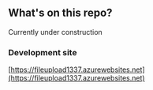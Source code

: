 ## What's on this repo?
Currently under construction

### Development site
[https://fileupload1337.azurewebsites.net](https://fileupload1337.azurewebsites.net)

<!-- This repository is a file upload web app where users can upload files and view/download them only and admins having privileges to view/download as well as delete others files.

### Setup
Firstly install all the required packages and libraries using npm:

```
npm i
```

You will need to create a `.env` file in the base of the project with the following contents:

```
DB_STRING='mongodb url'
PORT='any port of your choice'
```

Now, run the app using:

```
npm run start
```

### Website live on:
[https://fileupload1337.azurewebsites.net](https://fileupload1337.azurewebsites.net) -->